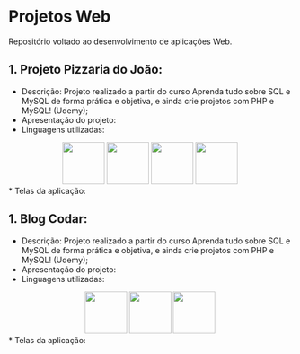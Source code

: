 # Projetos Web
Repositório voltado ao desenvolvimento de aplicações Web.

## 1. Projeto Pizzaria do João:

* Descrição: Projeto realizado a partir do curso Aprenda tudo sobre SQL e MySQL de forma prática e objetiva, e ainda crie projetos com PHP e MySQL! (Udemy);
* Apresentação do projeto: 
* Linguagens utilizadas:
<div align = "center">
  <img src="https://cdn.jsdelivr.net/gh/devicons/devicon@latest/icons/mysql/mysql-original.svg" height = "75px"/>
  <img src="https://cdn.jsdelivr.net/gh/devicons/devicon@latest/icons/php/php-original.svg" height = "75px"/>
  <img src="https://cdn.jsdelivr.net/gh/devicons/devicon@latest/icons/html5/html5-plain-wordmark.svg" height = "75px"/>
  <img src="https://cdn.jsdelivr.net/gh/devicons/devicon@latest/icons/css3/css3-plain-wordmark.svg" height = "75px"/>
</div>
* Telas da aplicação:

## 1. Blog Codar:

* Descrição: Projeto realizado a partir do curso Aprenda tudo sobre SQL e MySQL de forma prática e objetiva, e ainda crie projetos com PHP e MySQL! (Udemy);
* Apresentação do projeto: 
* Linguagens utilizadas:
<div align = "center">
  <img src="https://cdn.jsdelivr.net/gh/devicons/devicon@latest/icons/php/php-original.svg" height = "75px"/>
  <img src="https://cdn.jsdelivr.net/gh/devicons/devicon@latest/icons/html5/html5-plain-wordmark.svg" height = "75px"/>
  <img src="https://cdn.jsdelivr.net/gh/devicons/devicon@latest/icons/css3/css3-plain-wordmark.svg" height = "75px"/>
</div>
* Telas da aplicação:
